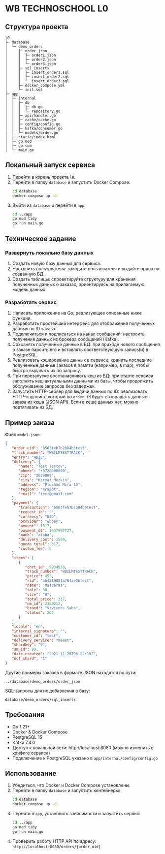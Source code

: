 # WB TECHNOSCHOOL L0

## Структура проекта

```
l0
├─ database
│  └─ demo_orders
│     ├─ order_json
│     │  ├─ order1.json
│     │  ├─ order2.json
│     │  └─ order3.json
│     ├─ sql_inserts
│     │  ├─ insert_order1.sql
│     │  ├─ insert_order2.sql
│     │  └─ insert_order3.sql
│     ├─ docker_compose.yml
│     └─ init.sql
├─ app
│  ├─ internal
│  │  ├─ db
│  │  │  ├─ db.go
│  │  │  └─ repository.go
│  │  ├─ api/handler.go
│  │  ├─ cache/cache.go
│  │  ├─ config/config.go
│  │  ├─ kafka/consumer.go
|  │  └─ models/order.go
│  ├─ static/index.html
│  ├─ go.mod
│  ├─ go.sum
│  └─ main.go
```

## Локальный запуск сервиса

1. Перейти в корень проекта `l0`.
2. Перейти в папку `database` и запустить Docker Compose:
   ```bash
   cd database
   docker-compose up -d
   ```
3. Выйти из `database` и перейти в `app`:
   ```bash
   cd ../app
   go mod tidy
   go run main.go
   ```

## Техническое задание

### Развернуть локально базу данных
1) Создать новую базу данных для сервиса.
2) Настроить пользователя: заведите пользователя и выдайте права на созданную БД.
3) Создать таблицы: спроектируйте структуру для хранения полученных данных о заказах, ориентируясь на прилагаемую модель данных.

### Разработать сервис
1) Написать приложение на Go, реализующее описанные ниже функции.
2) Разработать простейший интерфейс для отображения полученных данных по ID заказа.
3) Подключиться и подписаться на канал сообщений: настроить получение данных из брокера сообщений (Kafka).
4) Сохранять полученные данные в БД: при приходе нового сообщения о заказе парсить его и вставлять соответствующую запись(и) в PostgreSQL.
5) Реализовать кэширование данных в сервисе: хранить последние полученные данные заказов в памяти (например, в map), чтобы быстро выдавать их по запросу.
6) При перезапуске восстанавливать кеш из БД: при старте сервиса заполнять кеш актуальными данными из базы, чтобы продолжить обслуживание запросов без задержек.
7) Запустить HTTP-сервер для выдачи данных по ID: реализовать HTTP-эндпоинт, который по `order_id` будет возвращать данные заказа из кеша (JSON API). Если в кеше данных нет, можно подтягивать из БД.

## Пример заказа

Файл `model.json`:

```json
{
   "order_uid": "b563feb7b2b84b6test",
   "track_number": "WBILMTESTTRACK",
   "entry": "WBIL",
   "delivery": {
      "name": "Test Testov",
      "phone": "+9720000000",
      "zip": "2639809",
      "city": "Kiryat Mozkin",
      "address": "Ploshad Mira 15",
      "region": "Kraiot",
      "email": "test@gmail.com"
   },
   "payment": {
      "transaction": "b563feb7b2b84b6test",
      "request_id": "",
      "currency": "USD",
      "provider": "wbpay",
      "amount": 1817,
      "payment_dt": 1637907727,
      "bank": "alpha",
      "delivery_cost": 1500,
      "goods_total": 317,
      "custom_fee": 0
   },
   "items": [
      {
         "chrt_id": 9934930,
         "track_number": "WBILMTESTTRACK",
         "price": 453,
         "rid": "ab4219087a764ae0btest",
         "name": "Mascaras",
         "sale": 30,
         "size": "0",
         "total_price": 317,
         "nm_id": 2389212,
         "brand": "Vivienne Sabo",
         "status": 202
      }
   ],
   "locale": "en",
   "internal_signature": "",
   "customer_id": "test",
   "delivery_service": "meest",
   "shardkey": "9",
   "sm_id": 99,
   "date_created": "2021-11-26T06:22:19Z",
   "oof_shard": "1"
}
```

Другие примеры заказов в формате JSON находятся по пути:
```
../database/demo_orders/order_json
```
SQL-запросы для их добавления в базу:
```
database/demo_orders/sql_inserts
```

## Требования
- Go 1.21+
- Docker & Docker Compose
- PostgreSQL 15
- Kafka 7.4.0
- Доступ к локальной сети: http://localhost:8080 (можно изменить в конфиге сервиса)
- Подключение к PostgreSQL указано в `app/internal/config/config.go`

## Использование

1. Убедиться, что Docker и Docker Compose установлены.
2. Перейти в папку `database` и запустить контейнеры:
   ```bash
   cd database
   docker-compose up -d
   ```
3. Перейти в `app`, установить зависимости и запустить сервис:
   ```bash
   cd ../app
   go mod tidy
   go run main.go
   ```
4. Проверить работу HTTP API по адресу: `http://localhost:8080/orders/{order_uid}`

